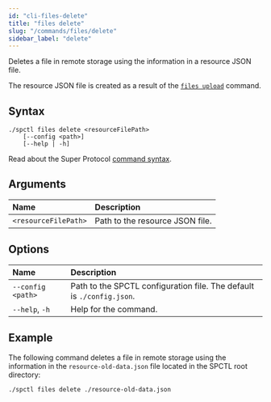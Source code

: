 ```yaml
---
id: "cli-files-delete"
title: "files delete"
slug: "/commands/files/delete"
sidebar_label: "delete"
---
```


Deletes a file in remote storage using the information in a resource JSON file.

The resource JSON file is created as a result of the [`files upload`](/cli/commands/files/upload) command.

## Syntax

```
./spctl files delete <resourceFilePath>
    [--config <path>]
    [--help | -h]
```

Read about the Super Protocol [command syntax](/cli/commands#command-syntax).

## Arguments

| **Name** | **Description** |
| :- | :- |
| `<resourceFilePath>` | Path to the resource JSON file. |

## Options

| **Name** | **Description** |
| :- | :- |
| `--config <path>` | Path to the SPCTL configuration file. The default is `./config.json`. |
| `--help`, `-h` | Help for the command. |

## Example

The following command deletes a file in remote storage using the information in the `resource-old-data.json` file located in the SPCTL root directory:

```
./spctl files delete ./resource-old-data.json
```